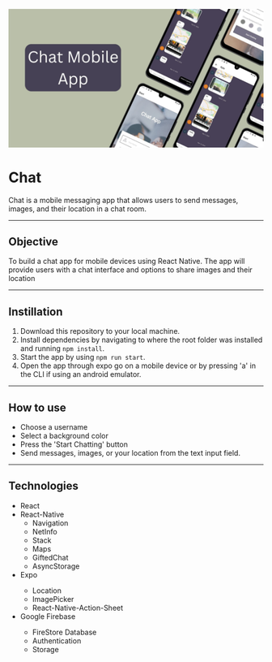 ![preview](https://github.com/Kyle-Michaels/chat/blob/main/chat1.jpg?raw=true)
<h1>Chat</h1>
  <p>
    Chat is a mobile messaging app that allows users to send messages, images, and their location in a chat room.
  </p>
<hr>
<h2>Objective</h2>
  <p>
    To build a chat app for mobile devices using React Native. The app will
provide users with a chat interface and options to share images and their
location
  </p>
<hr>
<h2>Instillation</h2>
  <ol>
    <li>Download this repository to your local machine.</li>
    <li>Install dependencies by navigating to where the root folder was installed and running <code>npm install</code>.</li>
    <li>Start the app by using <code>npm run start</code>.</li>
    <li>Open the app through expo go on a mobile device or by pressing 'a' in the CLI if using an android emulator.</li>
  </ol>
<hr>
<h2>How to use</h2>
  <ul>
    <li>Choose a username</li>
    <li>Select a background color</li>
    <li>Press the 'Start Chatting' button</li>
    <li>Send messages, images, or your location from the text input field.</li>
  </ul>
<hr>
<h2>Technologies</h2>
  <ul>
    <li>React</li>
    <li>React-Native
      <ul>
        <li>Navigation</li>
        <li>NetInfo</li>
        <li>Stack</li>
        <li>Maps</li>
        <li>GiftedChat</li>
        <li>AsyncStorage</li>
      </ul>
    </li>
    <li>Expo</li>
      <ul>
        <li>Location</li>
        <li>ImagePicker</li>
        <li>React-Native-Action-Sheet</li>
      </ul>
    <li>Google Firebase</li>
      <ul>
        <li>FireStore Database</li>
        <li>Authentication</li>
        <li>Storage</li>
      </ul>
  </ul>
